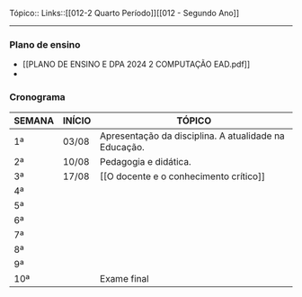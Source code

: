 Tópico::
Links::[[012-2 Quarto Período]][[012 - Segundo Ano]]

---
### Plano de ensino
- [[PLANO DE ENSINO E DPA 2024 2 COMPUTAÇÃO EAD.pdf]]
- 
### Cronograma
| SEMANA | INÍCIO | TÓPICO                                                |
| ------ | ------ | ----------------------------------------------------- |
| 1ª     | 03/08  | Apresentação da disciplina. A atualidade na Educação. |
| 2ª     | 10/08  | Pedagogia e didática.                                 |
| 3ª     | 17/08  | [[O docente e o conhecimento crítico]]                |
| 4ª     |        |                                                       |
| 5ª     |        |                                                       |
| 6ª     |        |                                                       |
| 7ª     |        |                                                       |
| 8ª     |        |                                                       |
| 9ª     |        |                                                       |
| 10ª    |        | Exame final                                           |

